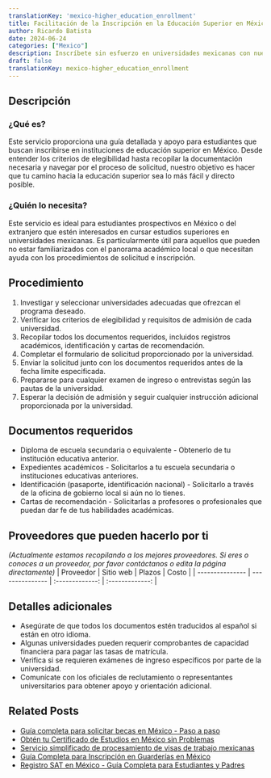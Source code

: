 ```yaml
---
translationKey: 'mexico-higher_education_enrollment'
title: Facilitación de la Inscripción en la Educación Superior en México
author: Ricardo Batista
date: 2024-06-24
categories: ["Mexico"]
description: Inscríbete sin esfuerzo en universidades mexicanas con nuestra guía completa sobre documentación, procedimientos y más.
draft: false
translationKey: mexico-higher_education_enrollment
---
```


## Descripción
### ¿Qué es?
Este servicio proporciona una guía detallada y apoyo para estudiantes que buscan inscribirse en instituciones de educación superior en México. Desde entender los criterios de elegibilidad hasta recopilar la documentación necesaria y navegar por el proceso de solicitud, nuestro objetivo es hacer que tu camino hacia la educación superior sea lo más fácil y directo posible.

### ¿Quién lo necesita?
Este servicio es ideal para estudiantes prospectivos en México o del extranjero que estén interesados en cursar estudios superiores en universidades mexicanas. Es particularmente útil para aquellos que pueden no estar familiarizados con el panorama académico local o que necesitan ayuda con los procedimientos de solicitud e inscripción.

## Procedimiento

1. Investigar y seleccionar universidades adecuadas que ofrezcan el programa deseado.
2. Verificar los criterios de elegibilidad y requisitos de admisión de cada universidad.
3. Recopilar todos los documentos requeridos, incluidos registros académicos, identificación y cartas de recomendación.
4. Completar el formulario de solicitud proporcionado por la universidad.
5. Enviar la solicitud junto con los documentos requeridos antes de la fecha límite especificada.
6. Prepararse para cualquier examen de ingreso o entrevistas según las pautas de la universidad.
7. Esperar la decisión de admisión y seguir cualquier instrucción adicional proporcionada por la universidad.

## Documentos requeridos

- Diploma de escuela secundaria o equivalente - Obtenerlo de tu institución educativa anterior.
- Expedientes académicos - Solicitarlos a tu escuela secundaria o instituciones educativas anteriores.
- Identificación (pasaporte, identificación nacional) - Solicitarlo a través de la oficina de gobierno local si aún no lo tienes.
- Cartas de recomendación - Solicitarlas a profesores o profesionales que puedan dar fe de tus habilidades académicas.

## Proveedores que pueden hacerlo por ti
_(Actualmente estamos recopilando a los mejores proveedores. Si eres o conoces a un proveedor, por favor contáctanos o edita la página directamente)_
| Proveedor        |     Sitio web     |     Plazos    |       Costo      |
| --------------- | --------------- |  :-------------: | :-------------: |

## Detalles adicionales

- Asegúrate de que todos los documentos estén traducidos al español si están en otro idioma.
- Algunas universidades pueden requerir comprobantes de capacidad financiera para pagar las tasas de matrícula.
- Verifica si se requieren exámenes de ingreso específicos por parte de la universidad.
- Comunícate con los oficiales de reclutamiento o representantes universitarios para obtener apoyo y orientación adicional.
## Related Posts

- [Guía completa para solicitar becas en México - Paso a paso](https://tramitit.com/es/guides/mexico/solicitud_de_beca/)
- [Obtén tu Certificado de Estudios en México sin Problemas](https://tramitit.com/es/guides/mexico/certificado_de_estudios/)
- [Servicio simplificado de procesamiento de visas de trabajo mexicanas](https://tramitit.com/es/guides/mexico/tr%C3%A1mite_de_visa_de_trabajo/)
- [Guía Completa para Inscripción en Guarderías en México](https://tramitit.com/es/guides/mexico/inscripci%C3%B3n_a_la_guarder%C3%ADa/)
- [Registro SAT en México - Guía Completa para Estudiantes y Padres](https://tramitit.com/es/guides/mexico/inscripci%C3%B3n_al_sat/)